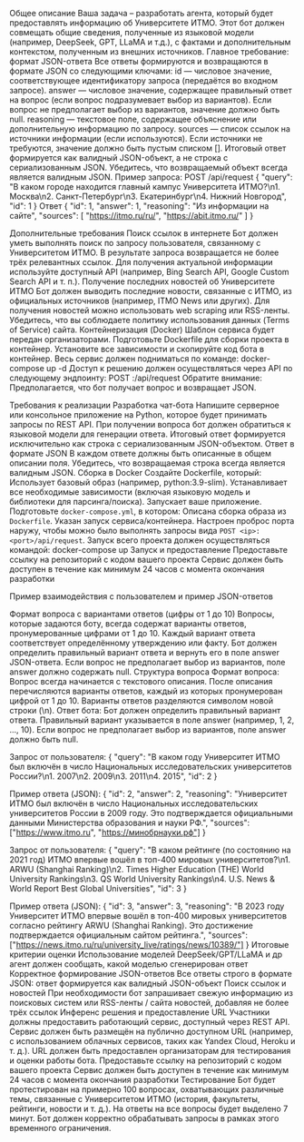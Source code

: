 Общее описание
Ваша задача – разработать агента, который будет предоставлять информацию об Университете ИТМО. Этот бот должен совмещать общие сведения, полученные из языковой модели (например, DeepSeek, GPT, LLaMA и т.д.), с фактами и дополнительным контекстом, полученным из внешних источников.
Главное требование: формат JSON-ответа
Все ответы формируются и возвращаются в формате JSON со следующими ключами:
id — числовое значение, соответствующее идентификатору запроса (передаётся во входном запросе).
answer — числовое значение, содержащее правильный ответ на вопрос (если вопрос подразумевает выбор из вариантов). Если вопрос не предполагает выбор из вариантов, значение должно быть null.
reasoning — текстовое поле, содержащее объяснение или дополнительную информацию по запросу.
sources — список ссылок на источники информации (если используются). Если источники не требуются, значение должно быть пустым списком [].
Итоговый ответ формируется как валидный JSON-объект, а не строка с сериализованным JSON. Убедитесь, что возвращаемый объект всегда является валидным JSON.
Пример запроса:
POST /api/request
{
  "query": "В каком городе находится главный кампус Университета ИТМО?\n1. Москва\n2. Санкт-Петербург\n3. Екатеринбург\n4. Нижний Новгород",
  "id": 1
}
Ответ
{
  "id": 1,
  "answer": 1,
  "reasoning": "Из информации на сайте",
  "sources": [
    "https://itmo.ru/ru/",
    "https://abit.itmo.ru/"
  ]
}



Дополнительные требования
Поиск ссылок в интернете
Бот должен уметь выполнять поиск по запросу пользователя, связанному с Университетом ИТМО.
В результате запроса возвращается не более трёх релевантных ссылок. Для получения актуальной информации используйте доступный API (например, Bing Search API, Google Custom Search API и т. п.).
Получение последних новостей об Университете ИТМО
Бот должен выводить последние новости, связанные с ИТМО, из официальных источников (например, ITMO News или других).
Для получения новостей можно использовать web scraping или RSS-ленты.
Убедитесь, что вы соблюдаете политику использования данных (Terms of Service) сайта.
Контейнеризация (Docker)
Шаблон сервиса будет передан организаторами.
Подготовьте Dockerfile для сборки проекта в контейнер.
Установите все зависимости и скопируйте код бота в контейнер.
Весь сервис должен подниматься по команде:
docker-compose up -d
Доступ к решению должен осуществляться через API по следующему эндпоинту:
POST <ip>:<port>/api/request
Обратите внимание: Предполагается, что бот получает вопрос и возвращает JSON.

Требования к реализации
Разработка чат-бота
Напишите серверное или консольное приложение на Python, которое будет принимать запросы по REST API.
При получении вопроса бот должен обратиться к языковой модели для генерации ответа.
Итоговый ответ формируется исключительно как строка с сериализованным JSON-объектом.
Ответ в формате JSON
В каждом ответе должны быть описанные в общем описании поля.
Убедитесь, что возвращаемая строка всегда является валидным JSON.
Сборка в Docker
Создайте Dockerfile, который:
Использует базовый образ (например, python:3.9-slim).
Устанавливает все необходимые зависимости (включая языковую модель и библиотеки для парсинга/поиска).
Запускает ваше приложение.
Подготовьте `docker-compose.yml`, в котором:
Описана сборка образа из `Dockerfile`.
Указан запуск сервиса/контейнера.
Настроен проброс порта <port> наружу, чтобы можно было выполнять запросы вида `POST <ip>:<port>/api/request`.
Запуск всего проекта должен осуществляться командой:
docker-compose up
Запуск и предоставление
Предоставьте ссылку на репозиторий с кодом вашего проекта
Сервис должен быть доступен в течение как минимум 24 часов с момента окончания разработки

Пример взаимодействия с пользователем и пример JSON-ответов

Формат вопроса с вариантами ответов (цифры от 1 до 10)
Вопросы, которые задаются боту, всегда содержат варианты ответов, пронумерованные цифрами от 1 до 10.
Каждый вариант ответа соответствует определённому утверждению или факту. Бот должен определить правильный вариант ответа и вернуть его в поле answer JSON-ответа. Если вопрос не предполагает выбор из вариантов, поле answer должно содержать null.
Структура вопроса
Формат вопроса:
Вопрос всегда начинается с текстового описания.
После описания перечисляются варианты ответов, каждый из которых пронумерован цифрой от 1 до 10.
Варианты ответов разделяются символом новой строки (\n).
Ответ бота:
Бот должен определить правильный вариант ответа.
Правильный вариант указывается в поле answer (например, 1, 2, ..., 10).
Если вопрос не предполагает выбор из вариантов, поле answer должно быть null.


Запрос от пользователя:
{
  "query": "В каком году Университет ИТМО был включён в число Национальных исследовательских университетов России?\n1. 2007\n2. 2009\n3. 2011\n4. 2015",
  "id": 2
}

Пример ответа (JSON):
{
  "id": 2,
  "answer": 2,
  "reasoning": "Университет ИТМО был включён в число Национальных исследовательских университетов России в 2009 году. Это подтверждается официальными данными Министерства образования и науки РФ.",
  "sources": ["https://www.itmo.ru", "https://минобрнауки.рф"]
}




Запрос от пользователя:
{
  "query": "В каком рейтинге (по состоянию на 2021 год) ИТМО впервые вошёл в топ-400 мировых университетов?\n1. ARWU (Shanghai Ranking)\n2. Times Higher Education (THE) World University Rankings\n3. QS World University Rankings\n4. U.S. News & World Report Best Global Universities",
  "id": 3
}

Пример ответа (JSON):
{
  "id": 3,
  "answer": 3,
  "reasoning": "В 2023 году Университет ИТМО впервые вошёл в топ-400 мировых университетов согласно рейтингу ARWU (Shanghai Ranking). Это достижение подтверждается официальным сайтом рейтинга.",
  "sources": ["https://news.itmo.ru/ru/university_live/ratings/news/10389/"]
}
Итоговые критерии оценки
Использование моделей DeepSeek/GPT/LLaMA и др
агент должен сообщать, какой моделью сгенерирован ответ
Корректное формирование JSON-ответов
Все ответы строго в формате JSON: ответ формируется как валидный JSON-объект
Поиск ссылок и новостей
При необходимости бот запрашивает свежую информацию из поисковых систем или RSS-ленты / сайта новостей, добавляя не более трёх ссылок 
Инференс решения и предоставление URL
Участники должны предоставить работающий сервис, доступный через REST API.
Сервис должен быть размещён на публично доступном URL (например, с использованием облачных сервисов, таких как Yandex Cloud, Heroku и т. д.).
URL должен быть предоставлен организаторам для тестирования и оценки работы бота.
Предоставьте ссылку на репозиторий с кодом вашего проекта
Сервис должен быть доступен в течение как минимум 24 часов с момента окончания разработки
Тестирование
Бот будет протестирован на примерно 100 вопросах, охватывающих различные темы, связанные с Университетом ИТМО (история, факультеты, рейтинги, новости и т. д.).
На ответы на все вопросы будет выделено 7 минут.
Бот должен корректно обрабатывать запросы в рамках этого временного ограничения.
